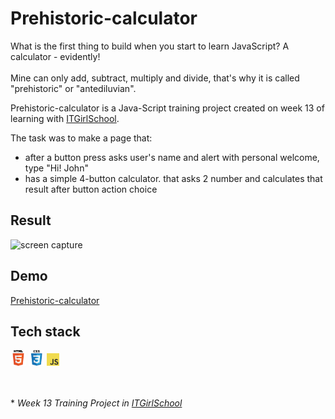 # Prehistoric-calculator

What is the first thing to build when you start to learn JavaScript? A calculator - evidently!<br><br>
Mine can only add, subtract, multiply and divide, that's why it is called "prehistoric" or "antediluvian".

Prehistoric-calculator is a Java-Script training project created on week 13 of learning with [ITGirlSchool].

The task was to make a page that:
- after a button press asks user's name and alert with personal welcome, type "Hi! John"
- has a simple 4-button calculator. that asks 2 number and calculates that result after button action choice


## Result
<img width="45%" alt="screen capture" src="../main/assets/img/captureweb.png">

## Demo
[Prehistoric-calculator]

## Tech stack

<code><img height="25" src="https://raw.githubusercontent.com/github/explore/80688e429a7d4ef2fca1e82350fe8e3517d3494d/topics/html/html.png"></code>
<code><img height="25" src="https://raw.githubusercontent.com/github/explore/80688e429a7d4ef2fca1e82350fe8e3517d3494d/topics/css/css.png"></code>
<code><img height="20" src="https://raw.githubusercontent.com/github/explore/80688e429a7d4ef2fca1e82350fe8e3517d3494d/topics/javascript/javascript.png"></code>

<br><br> 
\* _Week 13 Training Project in [ITGirlSchool]_ 
  

   [ITGirlSchool]: <https://itgirlschool.com/en>
   [Prehistoric-calculator]: <https://alenagm.github.io/Prehistoric-calculator/>
